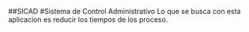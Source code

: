 ##SICAD
#Sistema de Control Administrativo
Lo que se busca con esta aplicacion es reducir los tiempos de los proceso.
